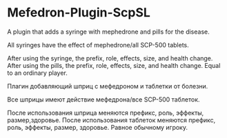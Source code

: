 # Mefedron-Plugin-ScpSL
A plugin that adds a syringe with mephedrone and pills for the disease.

All syringes have the effect of mephedrone/all SCP-500 tablets.

After using the syringe, the prefix, role, effects, size, and health change.
After using the pills, the prefix, role, effects, size, and health change. Equal to an ordinary player.

Плагин добавляющий шприц с мефедроном и таблетки от болезни.

Все шприцы имеют действие мефедрона/все SCP-500 таблеток.

После использования шприца меняются префикс, роль, эффекты, размер,здоровье.
После использования таблеток меняются префикс, роль, эффекты, размер, здоровье. Равное обычному игроку.
